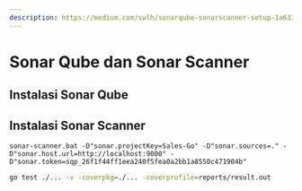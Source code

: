 ```yaml
---
description: https://medium.com/swlh/sonarqube-sonarscanner-setup-1a633b654828
---
```


# Sonar Qube dan Sonar Scanner

## Instalasi Sonar Qube



## Instalasi Sonar Scanner

```
sonar-scanner.bat -D"sonar.projectKey=Sales-Go" -D"sonar.sources=." -D"sonar.host.url=http://localhost:9000" -D"sonar.token=sqp_26f1f44ff1eea240f5fea0a2bb1a8550c471904b"
```



```bash
go test ./... -v -coverpkg=./... -coverprofile=reports/result.out
```
